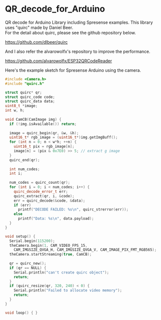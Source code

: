 # QR_decode_for_Arduino
QR decode for Arduino Library including Spresense examples. This library uses "quirc" made by Daniel Beer. <br/>
For the detail about quirc, please see the github repository below.

https://github.com/dlbeer/quirc

And I also refer the alvarowolfx's repository to improve the performance.

https://github.com/alvarowolfx/ESP32QRCodeReader

Here's the example sketch for Spresense Arduino using the camera. 

```cpp
#include <Camera.h>
#include "quirc.h"

struct quirc* qr;
struct quirc_code code;
struct quirc_data data;
uint8_t *image;
int w, h;
  
void CamCB(CamImage img) {
  if (!img.isAvailable()) return;
   
  image = quirc_begin(qr, &w, &h);  
  uint16_t* rgb_image = (uint16_t*)img.getImgBuff();
  for (int n = 0; n < w*h; ++n) {
    uint16_t pix = rgb_image[n];
    image[n] = (pix & 0x7E0) >> 5; // extract g image
  }
  quirc_end(qr);
  
  int num_codes;
  int i;
  
  num_codes = quirc_count(qr);
  for (int i = 0; i < num_codes; i++) {
    quirc_decode_error_t err;
    quirc_extract(qr, i, &code);
    err = quirc_decode(&code, &data);
    if (err)
      printf("DECODE FAILED: %s\n", quirc_strerror(err));
    else
      printf("Data: %s\n", data.payload);
  }
}

void setup() {
  Serial.begin(115200);
  theCamera.begin(1, CAM_VIDEO_FPS_15, 
    CAM_IMGSIZE_QVGA_H, CAM_IMGSIZE_QVGA_V, CAM_IMAGE_PIX_FMT_RGB565);
  theCamera.startStreaming(true, CamCB);
  
  qr = quirc_new();
  if (qr == NULL) {
    Serial.println("can't create quirc object");
    return;
  }  
  if (quirc_resize(qr, 320, 240) < 0) {
    Serial.println("Failed to allocate video memory");
    return;
  }
}

void loop() { }
```
